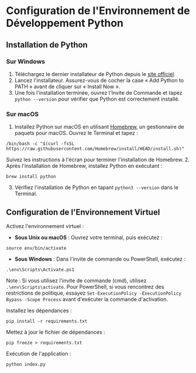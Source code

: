 # Configuration de l'Environnement de Développement Python

## Installation de Python

### Sur Windows

1. Téléchargez le dernier installateur de Python depuis le [site officiel](https://www.python.org/downloads/).
2. Lancez l'installateur. Assurez-vous de cocher la case « Add Python to PATH » avant de cliquer sur « Install Now ».
3. Une fois l'installation terminée, ouvrez l'Invite de Commande et tapez `python --version` pour vérifier que Python est correctement installé.

### Sur macOS

1. Installez Python sur macOS en utilisant [Homebrew](https://brew.sh/), un gestionnaire de paquets pour macOS. Ouvrez le Terminal et tapez :

```
/bin/bash -c "$(curl -fsSL https://raw.githubusercontent.com/Homebrew/install/HEAD/install.sh)"
```

Suivez les instructions à l'écran pour terminer l'installation de Homebrew.
2. Après l'installation de Homebrew, installez Python en exécutant :

```
brew install python
```

3. Vérifiez l'installation de Python en tapant `python3 --version` dans le Terminal.

## Configuration de l'Environnement Virtuel

Activez l'environnement virtuel :

- **Sous Unix ou macOS** : Ouvrez votre terminal, puis exécutez :
```
source env/bin/activate
```


- **Sous Windows** : Dans l'invite de commande ou PowerShell, exécutez :
```
.\env\Scripts\Activate.ps1
```

Note : Si vous utilisez l'invite de commande (cmd), utilisez `.\env\Scripts\activate`. Pour PowerShell, si vous rencontrez des restrictions de politique, essayez `Set-ExecutionPolicy -ExecutionPolicy Bypass -Scope Process` avant d'exécuter la commande d'activation.

Installez les dépendances :

```
pip install -r requirements.txt
```


Mettez à jour le fichier de dépendances :

```
pip freeze > requirements.txt

```


Exécution de l'application :

```
python index.py
```